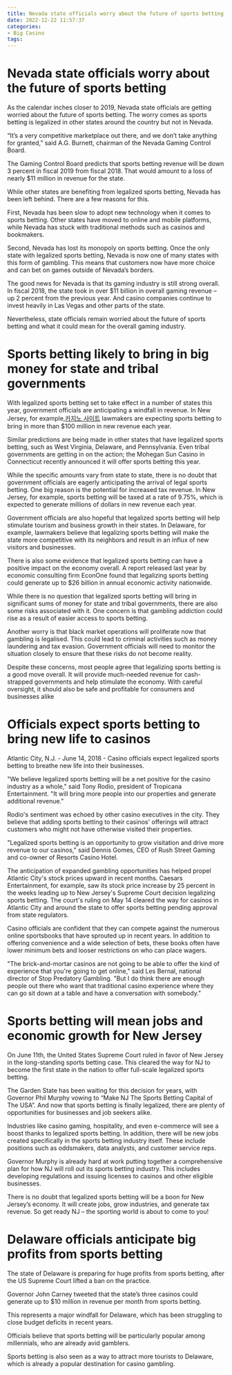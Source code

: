 ```yaml
---
title: Nevada state officials worry about the future of sports betting
date: 2022-12-22 11:57:37
categories:
- Big Casino
tags:
---
```



#  Nevada state officials worry about the future of sports betting

As the calendar inches closer to 2019, Nevada state officials are getting worried about the future of sports betting. The worry comes as sports betting is legalized in other states around the country but not in Nevada.

“It’s a very competitive marketplace out there, and we don’t take anything for granted,” said A.G. Burnett, chairman of the Nevada Gaming Control Board.

The Gaming Control Board predicts that sports betting revenue will be down 3 percent in fiscal 2019 from fiscal 2018. That would amount to a loss of nearly $11 million in revenue for the state.

While other states are benefiting from legalized sports betting, Nevada has been left behind. There are a few reasons for this.

First, Nevada has been slow to adopt new technology when it comes to sports betting. Other states have moved to online and mobile platforms, while Nevada has stuck with traditional methods such as casinos and bookmakers.

Second, Nevada has lost its monopoly on sports betting. Once the only state with legalized sports betting, Nevada is now one of many states with this form of gambling. This means that customers now have more choice and can bet on games outside of Nevada’s borders.

The good news for Nevada is that its gaming industry is still strong overall. In fiscal 2018, the state took in over $11 billion in overall gaming revenue – up 2 percent from the previous year. And casino companies continue to invest heavily in Las Vegas and other parts of the state.

Nevertheless, state officials remain worried about the future of sports betting and what it could mean for the overall gaming industry.

#  Sports betting likely to bring in big money for state and tribal governments

With legalized sports betting set to take effect in a number of states this year, government officials are anticipating a windfall in revenue. In New Jersey, for example,[카지노 사이트](https://choegocasino.com/) lawmakers are expecting sports betting to bring in more than $100 million in new revenue each year.

Similar predictions are being made in other states that have legalized sports betting, such as West Virginia, Delaware, and Pennsylvania. Even tribal governments are getting in on the action; the Mohegan Sun Casino in Connecticut recently announced it will offer sports betting this year.

While the specific amounts vary from state to state, there is no doubt that government officials are eagerly anticipating the arrival of legal sports betting. One big reason is the potential for increased tax revenue. In New Jersey, for example, sports betting will be taxed at a rate of 9.75%, which is expected to generate millions of dollars in new revenue each year.

Government officials are also hopeful that legalized sports betting will help stimulate tourism and business growth in their states. In Delaware, for example, lawmakers believe that legalizing sports betting will make the state more competitive with its neighbors and result in an influx of new visitors and businesses.

There is also some evidence that legalized sports betting can have a positive impact on the economy overall. A report released last year by economic consulting firm EconOne found that legalizing sports betting could generate up to $26 billion in annual economic activity nationwide.

While there is no question that legalized sports betting will bring in significant sums of money for state and tribal governments, there are also some risks associated with it. One concern is that gambling addiction could rise as a result of easier access to sports betting.

Another worry is that black market operations will proliferate now that gambling is legalised. This could lead to criminal activities such as money laundering and tax evasion. Government officials will need to monitor the situation closely to ensure that these risks do not become reality.

Despite these concerns, most people agree that legalizing sports betting is a good move overall. It will provide much-needed revenue for cash-strapped governments and help stimulate the economy. With careful oversight, it should also be safe and profitable for consumers and businesses alike

#  Officials expect sports betting to bring new life to casinos

Atlantic City, N.J. - June 14, 2018 - Casino officials expect legalized sports betting to breathe new life into their businesses.

"We believe legalized sports betting will be a net positive for the casino industry as a whole," said Tony Rodio, president of Tropicana Entertainment. "It will bring more people into our properties and generate additional revenue."

Rodio's sentiment was echoed by other casino executives in the city. They believe that adding sports betting to their casinos' offerings will attract customers who might not have otherwise visited their properties.

"Legalized sports betting is an opportunity to grow visitation and drive more revenue to our casinos," said Dennis Gomes, CEO of Rush Street Gaming and co-owner of Resorts Casino Hotel.

The anticipation of expanded gambling opportunities has helped propel Atlantic City's stock prices upward in recent months. Caesars Entertainment, for example, saw its stock price increase by 25 percent in the weeks leading up to New Jersey's Supreme Court decision legalizing sports betting. The court's ruling on May 14 cleared the way for casinos in Atlantic City and around the state to offer sports betting pending approval from state regulators.

Casino officials are confident that they can compete against the numerous online sportsbooks that have sprouted up in recent years. In addition to offering convenience and a wide selection of bets, these books often have lower minimum bets and looser restrictions on who can place wagers.

"The brick-and-mortar casinos are not going to be able to offer the kind of experience that you're going to get online," said Les Bernal, national director of Stop Predatory Gambling. "But I do think there are enough people out there who want that traditional casino experience where they can go sit down at a table and have a conversation with somebody."

#  Sports betting will mean jobs and economic growth for New Jersey

On June 11th, the United States Supreme Court ruled in favor of New Jersey in the long-standing sports betting case. This cleared the way for NJ to become the first state in the nation to offer full-scale legalized sports betting.

The Garden State has been waiting for this decision for years, with Governor Phil Murphy vowing to “Make NJ The Sports Betting Capital of The USA”. And now that sports betting is finally legalized, there are plenty of opportunities for businesses and job seekers alike.

 Industries like casino gaming, hospitality, and even e-commerce will see a boost thanks to legalized sports betting. In addition, there will be new jobs created specifically in the sports betting industry itself. These include positions such as oddsmakers, data analysts, and customer service reps.

Governor Murphy is already hard at work putting together a comprehensive plan for how NJ will roll out its sports betting industry. This includes developing regulations and issuing licenses to casinos and other eligible businesses.

There is no doubt that legalized sports betting will be a boon for New Jersey’s economy. It will create jobs, grow industries, and generate tax revenue. So get ready NJ – the sporting world is about to come to you!

#  Delaware officials anticipate big profits from sports betting

The state of Delaware is preparing for huge profits from sports betting, after the US Supreme Court lifted a ban on the practice.

Governor John Carney tweeted that the state’s three casinos could generate up to $10 million in revenue per month from sports betting.

This represents a major windfall for Delaware, which has been struggling to close budget deficits in recent years.

Officials believe that sports betting will be particularly popular among millennials, who are already avid gamblers.

Sports betting is also seen as a way to attract more tourists to Delaware, which is already a popular destination for casino gambling.